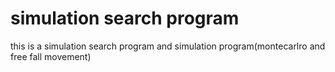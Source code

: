 # simulation search program

this is a simulation search program and simulation program(montecarlro and free fall movement)
